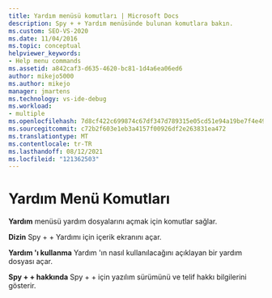 ```yaml
---
title: Yardım menüsü komutları | Microsoft Docs
description: Spy + + Yardım menüsünde bulunan komutlara bakın.
ms.custom: SEO-VS-2020
ms.date: 11/04/2016
ms.topic: conceptual
helpviewer_keywords:
- Help menu commands
ms.assetid: a842caf3-d635-4620-bc81-1d4a6ea06ed6
author: mikejo5000
ms.author: mikejo
manager: jmartens
ms.technology: vs-ide-debug
ms.workload:
- multiple
ms.openlocfilehash: 7d8cf422c699874c67df347d789315e05cd51e94a19be7f4e4963b8c3ff51cbf
ms.sourcegitcommit: c72b2f603e1eb3a4157f00926df2e263831ea472
ms.translationtype: MT
ms.contentlocale: tr-TR
ms.lasthandoff: 08/12/2021
ms.locfileid: "121362503"
---
```

# <a name="help-menu-commands"></a>Yardım Menü Komutları
**Yardım** menüsü yardım dosyalarını açmak için komutlar sağlar.

 **Dizin** Spy + + Yardımı için içerik ekranını açar.

 **Yardım 'ı kullanma** Yardım 'ın nasıl kullanılacağını açıklayan bir yardım dosyası açar.

 **Spy + + hakkında** Spy + + için yazılım sürümünü ve telif hakkı bilgilerini gösterir.